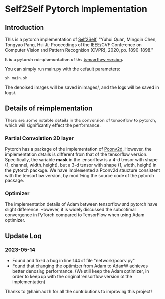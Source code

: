# Self2Self Pytorch Implementation

## Introduction
This is a pytorch implementation of [Self2Self](https://openaccess.thecvf.com/content_CVPR_2020/papers/Quan_Self2Self_With_Dropout_Learning_Self-Supervised_Denoising_From_Single_Image_CVPR_2020_paper.pdf), "Yuhui Quan, Mingqin Chen, Tongyao Pang, Hui Ji; Proceedings of the IEEE/CVF Conference on Computer Vision and Pattern Recognition (CVPR), 2020, pp. 1890-1898."

It is a pytorch reimplementation of the [tensorflow version](https://github.com/scut-mingqinchen/self2self). 

You can simply run main.py with the default parameters:
```
sh main.sh
```
The denoised images will be saved in images/, and the logs will be saved in logs/.

## Details of reimplementation

There are some notable details in the conversion of tensorflow to pytorch, which will significantly effect the performance. 

### Partial Convolution 2D layer
Pytorch has a package of the implementation of [Pconv2d](https://github.com/DesignStripe/torch_pconv). However, the implementation details is different from that of the tensorflow version. Specifically, the variable **mask** in the tensorflow is a 4-d tensor with shape (1, channel, width, height), but a 3-d tensor with shape (1, width, height) in the pytorch package. We have implemented a Pconv2d structure consistent with the tensorflow version, by modifying the source code of the pytorch package. 

### Optimizer
The implementation details of Adam between tensorflow and pytorch have slight difference. However, it is widely discussed the suboptimal convergence in PyTorch compared to TensorFlow when using Adam optimizer. 

## Update Log

### 2023-05-14 
- Found and fixed a bug in line 144 of file "network/pconv.py"
- Found that changing the optimizer from Adam to AdamW achieves better denosing performance. (We still keep the Adam optimizer, in order to keep up with the original tensorflow version of the implementation)

Thanks to @haimiaozh for all the contributions to improving this project! 
